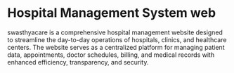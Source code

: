 # Hospital Management System web
swasthyacare is a comprehensive hospital management website designed to streamline the day-to-day operations of hospitals, clinics, and healthcare centers. The website serves as a centralized platform for managing patient data, appointments, doctor schedules, billing, and medical records with enhanced efficiency, transparency, and security.
